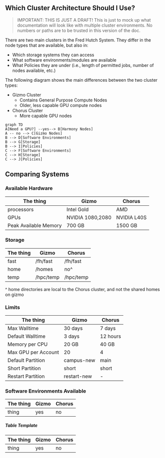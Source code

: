 ## Which Cluster Architecture Should I Use?

> IMPORTANT: THIS IS JUST A DRAFT! This is just to mock up what documentation will look like with multiple cluster environments.  No numbers or paths are to be trusted in this version of the doc.

There are two main clusters in the Fred Hutch System. They differ in the node types that are available, but also in:

- Which storage systems they can access
- What software environments/modules are available
- What Policies they are under (i.e., length of permitted jobs, number of nodes available, etc.)

The following diagram shows the main differences between the two cluster types:

- Gizmo Cluster
	- Contains General Purpose Compute Nodes
	- Older, less capable GPU compute nodes
- Chorus Cluster
	- More capable GPU nodes

```mermaid
graph TD
A[Need a GPU?] --yes--> B[Harmony Nodes]
A -- no --> C[Gizmo Nodes]
B --> D[Software Environments]
B --> G[Storage]
B --> I[Policies]
C --> F[Software Environments]
C --> H[Storage]
C --> J[Policies]
```

## Comparing Systems

### Available Hardware

| The thing | Gizmo | Chorus |
| ---       | ----  | ----   |
| processors     | Intel Gold   | AMD     |
| GPUs     | NVIDIA 1080,2080   | NVIDIA L40S     |
| Peak Available Memory   | 700 GB  | 1500 GB |

### Storage

| The thing | Gizmo | Chorus |
| ---       | ----  | ----   |
| fast     | /fh/fast   | /fh/fast     |
| home     | /homes   | no^     |
| temp     | /hpc/temp   | /hpc/temp     |

^ home directories are local to the Chorus cluster, and not the shared homes on gizmo

### Limits

| The thing | Gizmo | Chorus |
| ---       | ----  | ----   |
| Max Walltime     | 30 days   | 7 days     |
| Default Walltime     | 3 days   | 12 hours     |
| Memory per CPU | 20 GB  | 40 GB |
| Max GPU per Account | 20  | 4 |
| Default Partition | campus-new  | main |
| Short Partition | short | short |
| Restart Partition | restart-new | - |

### Software Environments Available

| The thing | Gizmo | Chorus |
| ---       | ----  | ----   |
| thing     | yes   | no     |


##### Table Template

| The thing | Gizmo | Chorus |
| ---       | ----  | ----   |
| thing     | yes   | no     |



